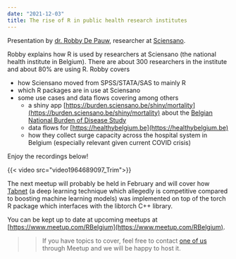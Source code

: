 ```yaml
---
date: "2021-12-03"
title: The rise of R in public health research institutes
---
```


Presentation by [dr. Robby De Pauw](https://www.robbydepauw.be), researcher at [Sciensano](https://www.sciensano.be).

Robby explains how R is used by researchers at Sciensano (the national health institute in Belgium). There are about 300 researchers in the institute and about 80% are using R. Robby covers 
- how Sciensano moved from SPSS/STATA/SAS to mainly R
- which R packages are in use at Sciensano
- some use cases and data flows covering among others 
    - a shiny app [https://burden.sciensano.be/shiny/mortality](https://burden.sciensano.be/shiny/mortality) about the [Belgian National Burden of Disease Study](https://burden.sciensano.be)
    - data flows for [https://healthybelgium.be](https://healthybelgium.be) 
    - how they collect surge capacity across the hospital system in Belgium (especially relevant given current COVID crisis)

Enjoy the recordings below!

{{< video src="video1964689097_Trim">}}

The next meetup will probably be held in February and will cover how [Tabnet](https://mlverse.github.io/tabnet) (a deep learning technique which allegedly is competitive compared to boosting machine learning models) was implemented on top of the torch R package which interfaces with the libtorch C++ library.

You can be kept up to date at upcoming meetups at [https://www.meetup.com/RBelgium](https://www.meetup.com/RBelgium).
>> If you have topics to cover, feel free to contact [one of us](https://www.meetup.com/RBelgium/members/?op=leaders) through Meetup and we will be happy to host it.

